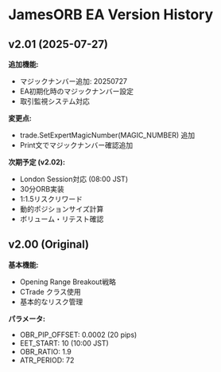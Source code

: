 # JamesORB EA Version History

## v2.01 (2025-07-27)
**追加機能:**
- マジックナンバー追加: 20250727
- EA初期化時のマジックナンバー設定
- 取引監視システム対応

**変更点:**
- trade.SetExpertMagicNumber(MAGIC_NUMBER) 追加
- Print文でマジックナンバー確認追加

**次期予定 (v2.02):**
- London Session対応 (08:00 JST)
- 30分ORB実装
- 1:1.5リスクリワード
- 動的ポジションサイズ計算
- ボリューム・リテスト確認

## v2.00 (Original)
**基本機能:**
- Opening Range Breakout戦略
- CTrade クラス使用
- 基本的なリスク管理

**パラメータ:**
- OBR_PIP_OFFSET: 0.0002 (20 pips)
- EET_START: 10 (10:00 JST)
- OBR_RATIO: 1.9
- ATR_PERIOD: 72